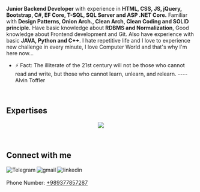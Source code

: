 <strong>Junior Backend Developer</strong> with experience in <strong>HTML, CSS, JS, jQuery, Bootstrap, C#, EF Core, T-SQL, SQL Server and ASP .NET Core.</strong> Familiar with <strong>Design Patterns, Onion Arch., Clean Arch, Clean Coding and SOLID principle.</strong>
Have basic knowledge about <strong>RDBMS and Normalization</strong>, Good knowledge about <stron>Frontend development and Git</strong>. Also have experience with basic <strong>JAVA, Python and C++</strong>. I hate repetitive life and I love to experience new challenge in every minute, I love Computer World and that's why I'm here now...

- ⚡ Fact: The illiterate of the 21st century will not be those who cannot read and write, but those who cannot learn, unlearn, and relearn. ---- Alvin Toffler
    
<br>

## Expertises
<p align="center">
    <img src="https://skillicons.dev/icons?i=html,css,js,jquery,bootstrap,cs,dotnet,git,github,java,python,c++,docker,postgres,postman" />
</p>


<br>

## Connect with me
[<img align="left" alt="Telegram" src="https://img.shields.io/badge/Telegram-%230077B5.svg?&style=for-the-badge&logo=telegram&logoColor=white" />](https://t.me/smostafa2001)
[<img align="left" alt="gmail" src="https://img.shields.io/badge/Gmail-%2312100E.svg?&style=for-the-badge&logo=gmail&logoColor=white" />](mailto:s.mostafa.2001.1380@gmail.com)
[<img align="left" alt="linkedin" src="https://skillicons.dev/icons?i=linkedin" />](https://linkedin.com/in/smostafa2001)
<br><br>
Phone Number: <a href="tel:+989377857287">+989377857287</a>

